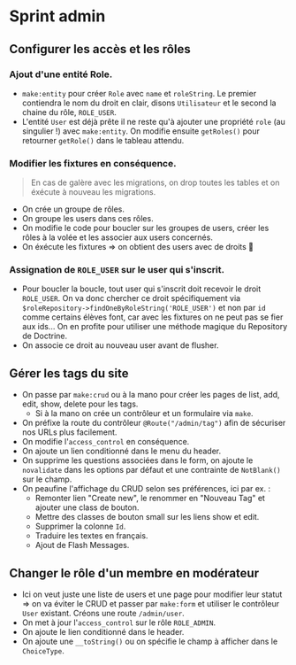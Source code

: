 # Sprint admin

## Configurer les accès et les rôles

### Ajout d'une entité Role.

- `make:entity` pour créer `Role` avec `name` et `roleString`. Le premier contiendra le nom du droit en clair, disons `Utilisateur` et le second la chaine du rôle, `ROLE_USER`.
- L'entité `User` est déjà prête il ne reste qu'à ajouter une propriété `role` (au singulier !) avec `make:entity`. On modifie ensuite `getRoles()` pour retourner `getRole()` dans le tableau attendu.

### Modifier les fixtures en conséquence.

> En cas de galère avec les migrations, on drop toutes les tables et on éxécute à nouveau les migrations.

- On crée un groupe de rôles.
- On groupe les users dans ces rôles.
- On modifie le code pour boucler sur les groupes de users, créer les rôles à la volée et les associer aux users concernés.
- On éxécute les fixtures => on obtient des users avec de droits :muscle:

### Assignation de `ROLE_USER` sur le user qui s'inscrit.

- Pour boucler la boucle, tout user qui s'inscrit doit recevoir le droit `ROLE_USER`. On va donc chercher ce droit spécifiquement via `$roleRepository->findOneByRoleString('ROLE_USER')` et non par `id` comme certains élèves font, car avec les fixtures on ne peut pas se fier aux ids... On en profite pour utiliser une méthode magique du Repository de Doctrine.
- On associe ce droit au nouveau user avant de flusher.

## Gérer les tags du site

- On passe par `make:crud` ou à la mano pour créer les pages de list, add, edit, show, delete pour les tags.
    - Si à la mano on crée un contrôleur et un formulaire via `make`.
- On préfixe la route du contrôleur `@Route("/admin/tag")` afin de sécuriser nos URLs plus facilement.
- On modifie l'`access_control` en conséquence.
- On ajoute un lien conditionné dans le menu du header.
- On supprime les questions associées dans le form, on ajoute le `novalidate` dans les options par défaut et une contrainte de `NotBlank()` sur le champ.
- On peaufine l'affichage du CRUD selon ses préférences, ici par ex. :
    - Remonter lien "Create new", le renommer en "Nouveau Tag" et ajouter une class de bouton.
    - Mettre des classes de bouton small sur les liens show et edit.
    - Supprimer la colonne `Id`.
    - Traduire les textes en français.
    - Ajout de Flash Messages.

## Changer le rôle d'un membre en modérateur

- Ici on veut juste une liste de users et une page pour modifier leur statut => on va éviter le CRUD et passer par `make:form` et utiliser le contrôleur `User` existant. Créons une route `/admin/user`.
- On met à jour l'`access_control` sur le rôle `ROLE_ADMIN`.
- On ajoute le lien conditionné dans le header.
- On ajoute une `__toString()` ou on spécifie le champ à afficher dans le `ChoiceType`.